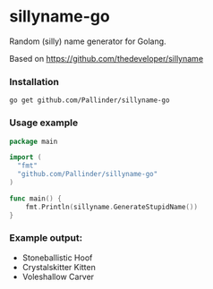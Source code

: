 sillyname-go
============

Random (silly) name generator for Golang. 

Based on https://github.com/thedeveloper/sillyname

### Installation
```
go get github.com/Pallinder/sillyname-go
```


### Usage example

```go
package main

import (
  "fmt"
  "github.com/Pallinder/sillyname-go"
)

func main() {
	fmt.Println(sillyname.GenerateStupidName())
}
```
### Example output:
* Stoneballistic Hoof
* Crystalskitter Kitten
* Voleshallow Carver
